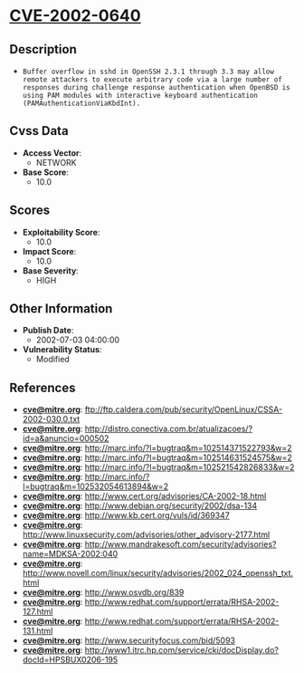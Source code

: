
# [CVE-2002-0640](https://cve.mitre.org/cgi-bin/cvename.cgi?name=CVE-2002-0640)

## Description

- `Buffer overflow in sshd in OpenSSH 2.3.1 through 3.3 may allow remote attackers to execute arbitrary code via a large number of responses during challenge response authentication when OpenBSD is using PAM modules with interactive keyboard authentication (PAMAuthenticationViaKbdInt).`

## Cvss Data

- **Access Vector**:
  - NETWORK
- **Base Score**:
  - 10.0

## Scores

- **Exploitability Score**:
  - 10.0
- **Impact Score**:
  - 10.0
- **Base Severity**:
  - HIGH

## Other Information

- **Publish Date**:
  - 2002-07-03 04:00:00
- **Vulnerability Status**:
  - Modified

## References

- **cve@mitre.org**: ftp://ftp.caldera.com/pub/security/OpenLinux/CSSA-2002-030.0.txt
- **cve@mitre.org**: http://distro.conectiva.com.br/atualizacoes/?id=a&anuncio=000502
- **cve@mitre.org**: http://marc.info/?l=bugtraq&m=102514371522793&w=2
- **cve@mitre.org**: http://marc.info/?l=bugtraq&m=102514631524575&w=2
- **cve@mitre.org**: http://marc.info/?l=bugtraq&m=102521542826833&w=2
- **cve@mitre.org**: http://marc.info/?l=bugtraq&m=102532054613894&w=2
- **cve@mitre.org**: http://www.cert.org/advisories/CA-2002-18.html
- **cve@mitre.org**: http://www.debian.org/security/2002/dsa-134
- **cve@mitre.org**: http://www.kb.cert.org/vuls/id/369347
- **cve@mitre.org**: http://www.linuxsecurity.com/advisories/other_advisory-2177.html
- **cve@mitre.org**: http://www.mandrakesoft.com/security/advisories?name=MDKSA-2002:040
- **cve@mitre.org**: http://www.novell.com/linux/security/advisories/2002_024_openssh_txt.html
- **cve@mitre.org**: http://www.osvdb.org/839
- **cve@mitre.org**: http://www.redhat.com/support/errata/RHSA-2002-127.html
- **cve@mitre.org**: http://www.redhat.com/support/errata/RHSA-2002-131.html
- **cve@mitre.org**: http://www.securityfocus.com/bid/5093
- **cve@mitre.org**: http://www1.itrc.hp.com/service/cki/docDisplay.do?docId=HPSBUX0206-195

